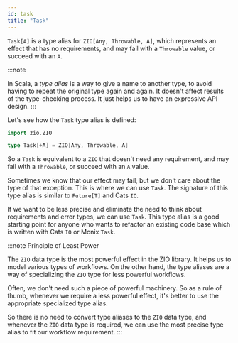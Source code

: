 ```yaml
---
id: task 
title: "Task"
---
```


`Task[A]` is a type alias for `ZIO[Any, Throwable, A]`, which represents an effect that has no requirements, and may fail with a `Throwable` value, or succeed with an `A`.

:::note

In Scala, a _type alias_ is a way to give a name to another type, to avoid having to repeat the original type again and again. It doesn't affect results of the type-checking process. It just helps us to have an expressive API design.
:::

Let's see how the `Task` type alias is defined:

```scala mdoc:invisible
import zio.ZIO
```

```scala mdoc:silent
type Task[+A] = ZIO[Any, Throwable, A]
```

So a `Task` is equivalent to a `ZIO` that doesn't need any requirement, and may fail with a `Throwable`, or succeed with an `A` value.

Sometimes we know that our effect may fail, but we don't care about the type of that exception. This is where we can use `Task`. The signature of this type alias is similar to `Future[T]` and Cats `IO`.

If we want to be less precise and eliminate the need to think about requirements and error types, we can use `Task`. This type alias is a good starting point for anyone who wants to refactor an existing code base which is written with Cats `IO` or Monix `Task`. 

:::note Principle of Least Power

The `ZIO` data type is the most powerful effect in the ZIO library. It helps us to model various types of workflows. On the other hand, the type aliases are a way of specializing the `ZIO` type for less powerful workflows. 

Often, we don't need such a piece of powerful machinery. So as a rule of thumb, whenever we require a less powerful effect, it's better to use the appropriate specialized type alias.

So there is no need to convert type aliases to the `ZIO` data type, and whenever the `ZIO` data type is required, we can use the most precise type alias to fit our workflow requirement.
:::
